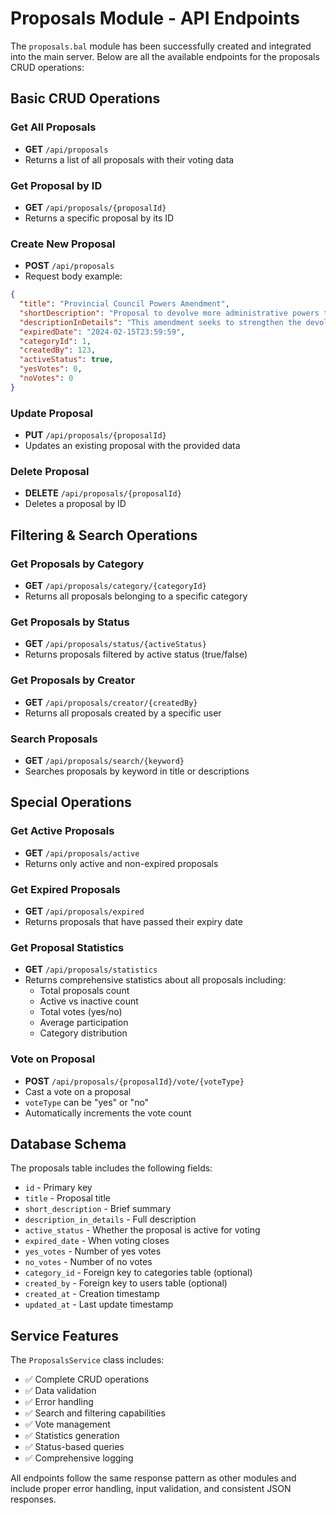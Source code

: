 # Proposals Module - API Endpoints

The `proposals.bal` module has been successfully created and integrated into the main server. Below are all the available endpoints for the proposals CRUD operations:

## Basic CRUD Operations

### Get All Proposals
- **GET** `/api/proposals`
- Returns a list of all proposals with their voting data

### Get Proposal by ID
- **GET** `/api/proposals/{proposalId}`
- Returns a specific proposal by its ID

### Create New Proposal
- **POST** `/api/proposals`
- Request body example:
```json
{
  "title": "Provincial Council Powers Amendment",
  "shortDescription": "Proposal to devolve more administrative powers to Provincial Councils",
  "descriptionInDetails": "This amendment seeks to strengthen the devolution of power...",
  "expiredDate": "2024-02-15T23:59:59",
  "categoryId": 1,
  "createdBy": 123,
  "activeStatus": true,
  "yesVotes": 0,
  "noVotes": 0
}
```

### Update Proposal
- **PUT** `/api/proposals/{proposalId}`
- Updates an existing proposal with the provided data

### Delete Proposal
- **DELETE** `/api/proposals/{proposalId}`
- Deletes a proposal by ID

## Filtering & Search Operations

### Get Proposals by Category
- **GET** `/api/proposals/category/{categoryId}`
- Returns all proposals belonging to a specific category

### Get Proposals by Status
- **GET** `/api/proposals/status/{activeStatus}`
- Returns proposals filtered by active status (true/false)

### Get Proposals by Creator
- **GET** `/api/proposals/creator/{createdBy}`
- Returns all proposals created by a specific user

### Search Proposals
- **GET** `/api/proposals/search/{keyword}`
- Searches proposals by keyword in title or descriptions

## Special Operations

### Get Active Proposals
- **GET** `/api/proposals/active`
- Returns only active and non-expired proposals

### Get Expired Proposals
- **GET** `/api/proposals/expired`
- Returns proposals that have passed their expiry date

### Get Proposal Statistics
- **GET** `/api/proposals/statistics`
- Returns comprehensive statistics about all proposals including:
  - Total proposals count
  - Active vs inactive count
  - Total votes (yes/no)
  - Average participation
  - Category distribution

### Vote on Proposal
- **POST** `/api/proposals/{proposalId}/vote/{voteType}`
- Cast a vote on a proposal
- `voteType` can be "yes" or "no"
- Automatically increments the vote count

## Database Schema

The proposals table includes the following fields:
- `id` - Primary key
- `title` - Proposal title
- `short_description` - Brief summary
- `description_in_details` - Full description
- `active_status` - Whether the proposal is active for voting
- `expired_date` - When voting closes
- `yes_votes` - Number of yes votes
- `no_votes` - Number of no votes  
- `category_id` - Foreign key to categories table (optional)
- `created_by` - Foreign key to users table (optional)
- `created_at` - Creation timestamp
- `updated_at` - Last update timestamp

## Service Features

The `ProposalsService` class includes:
- ✅ Complete CRUD operations
- ✅ Data validation
- ✅ Error handling
- ✅ Search and filtering capabilities
- ✅ Vote management
- ✅ Statistics generation
- ✅ Status-based queries
- ✅ Comprehensive logging

All endpoints follow the same response pattern as other modules and include proper error handling, input validation, and consistent JSON responses.
